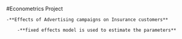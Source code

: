 #Econometrics Project
	
	-**Effects of Advertising campaigns on Insurance customers**
	
		-**fixed effects model is used to estimate the parameters**
